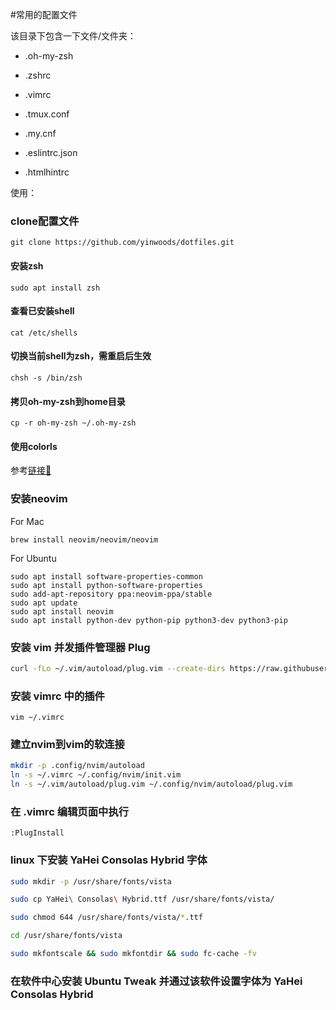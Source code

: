 #常用的配置文件

该目录下包含一下文件/文件夹：

- .oh-my-zsh
- .zshrc
- .vimrc
- .tmux.conf

- .my.cnf
- .eslintrc.json
- .htmlhintrc

使用：

### clone配置文件

`git clone https://github.com/yinwoods/dotfiles.git`

#### 安装zsh

`sudo apt install zsh`

#### 查看已安装shell

`cat /etc/shells`

#### 切换当前shell为zsh，需重启后生效

`chsh -s /bin/zsh `

#### 拷贝oh-my-zsh到home目录

`cp -r oh-my-zsh ~/.oh-my-zsh`


#### 使用colorls

参考[链接🔗](https://github.com/athityakumar/colorls#usage)

### 安装neovim

For Mac

```Shell
brew install neovim/neovim/neovim
```

For Ubuntu

```Shell
sudo apt install software-properties-common
sudo apt install python-software-properties
sudo add-apt-repository ppa:neovim-ppa/stable
sudo apt update
sudo apt install neovim
sudo apt install python-dev python-pip python3-dev python3-pip
```

### 安装 vim 并发插件管理器 Plug

```sh
curl -fLo ~/.vim/autoload/plug.vim --create-dirs https://raw.githubusercontent.com/junegunn/vim-plug/master/plug.vim
```

### 安装 vimrc 中的插件

`vim ~/.vimrc`

### 建立nvim到vim的软连接

```sh
mkdir -p .config/nvim/autoload
ln -s ~/.vimrc ~/.config/nvim/init.vim
ln -s ~/.vim/autoload/plug.vim ~/.config/nvim/autoload/plug.vim
```

### 在 .vimrc 编辑页面中执行

`:PlugInstall`

### linux 下安装 YaHei Consolas Hybrid 字体

```sh
sudo mkdir -p /usr/share/fonts/vista

sudo cp YaHei\ Consolas\ Hybrid.ttf /usr/share/fonts/vista/

sudo chmod 644 /usr/share/fonts/vista/*.ttf

cd /usr/share/fonts/vista

sudo mkfontscale && sudo mkfontdir && sudo fc-cache -fv
```

### 在软件中心安装 Ubuntu Tweak 并通过该软件设置字体为 YaHei Consolas Hybrid
